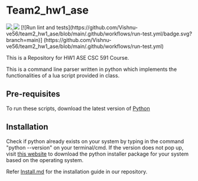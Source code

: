 # Team2_hw1_ase

<p>
  <a href="https://github.com/Vishnu-ve56/team2_hw1_ase/blob/main/LICENSE">
    <img src="https://img.shields.io/github/license/Vishnu-ve56/team2_hw1_ase">
  </a>
  <a>
    <img src="https://img.shields.io/badge/language-python-red.svg">
  </a>
  <a>
    [![Run lint and tests](https://github.com/Vishnu-ve56/team2_hw1_ase/blob/main/.github/workflows/run-test.yml/badge.svg?branch=main)]            (https://github.com/Vishnu-ve56/team2_hw1_ase/blob/main/.github/workflows/run-test.yml)
  </a>
<p>


This is a Repository for HW1 ASE CSC 591 Course.

This is a command line parser written in python which implements the functionalities of a lua script provided in class. 

## Pre-requisites

To run these scripts, download the latest version of [Python](https://www.python.org/downloads/)

## Installation

Check if python already exists on your system by typing in the command "python --version" on your terminal/cmd. If the version does not pop up, visit [this website](https://www.python.org/downloads/) to download the python installer package for your system based on the operating system.

Refer [Install.md]() for the installation guide in our repository.


